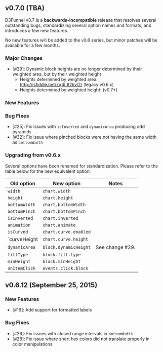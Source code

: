 ## v0.7.0 (TBA)

D3Funnel v0.7 is a **backwards-incompatible** release that resolves several
outstanding bugs, standardizing several option names and formats, and introduces
a few new features.

No new features will be added to the v0.6 series, but minor patches will be
available for a few months.

### Major Changes

* [#29]: Dynamic block heights are no longer determined by their weighted area, but by their weighted height
	* Heights determined by weighted area: http://jsfiddle.net/zq4L82kv/2/ (legacy v0.6.x)
	* Heights determined by weighted height: (v0.7+)

### New Features

### Bug Fixes

* [#25]: Fix issues with `isInverted` and `dynamicArea` producing odd pyramids
* [#32]: Fix issue where pinched blocks were not having the same width as `bottomWidth`

### Upgrading from v0.6.x

Several options have been renamed for standardization. Please refer to the table
below for the new equivalent option:

| Old option    | New option            | Notes           |
| ------------- | --------------------- | --------------- |
| `width`       | `chart.width`         |                 |
| `height`      | `chart.height`        |                 |
| `bottomWidth` | `chart.bottomWidth`   |                 |
| `bottomPinch` | `chart.bottomPinch`   |                 |
| `isInverted`  | `chart.inverted`      |                 |
| `animation`   | `chart.animate`       |                 |
| `isCurved`    | `chart.curve.enabled` |                 |
| `curveHeight  | `chart.curve.height`  |                 |
| `dynamicArea` | `block.dynamicHeight` | See change #29. |
| `fillType`    | `block.fill.type`     |                 |
| `minHeight`   | `block.minHeight`     |                 |
| `onItemClick` | `events.click.block`  |                 |

## v0.6.12 (September 25, 2015)

### New Features

* [#16]: Add support for formatted labels

### Bug Fixes

* [#26]: Fix issues with closed range intervals in `bottomWidth`
* [#28]: Fix issue where short hex colors did not translate properly in color manipulations
